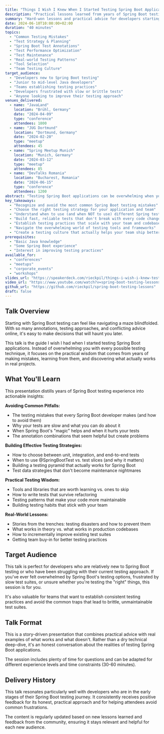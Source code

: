```yaml
---
title: "Things I Wish I Knew When I Started Testing Spring Boot Applications"
description: "Practical lessons learned from years of Spring Boot testing mistakes, wins, and discoveries that will save you time and frustration"
summary: "Hard-won lessons and practical advice for developers starting their Spring Boot testing journey"
date: 2024-06-10T10:00:00+02:00
duration: "40 minutes"
topics:
  - "Common Testing Mistakes"
  - "Test Strategy & Planning"
  - "Spring Boot Test Annotations"
  - "Test Performance Optimization"
  - "Test Maintenance"
  - "Real-world Testing Patterns"
  - "Tool Selection"
  - "Team Testing Culture"
target_audience:
  - "Developers new to Spring Boot testing"
  - "Junior to mid-level Java developers"
  - "Teams establishing testing practices"
  - "Developers frustrated with slow or brittle tests"
  - "Anyone looking to improve their testing approach"
venues_delivered:
  - name: "JavaLand"
    location: "Brühl, Germany"
    date: "2024-04-09"
    type: "conference"
    attendees: 1800
  - name: "JUG Dortmund"
    location: "Dortmund, Germany"
    date: "2024-02-20"
    type: "meetup"
    attendees: 45
  - name: "Spring Meetup Munich"
    location: "Munich, Germany"
    date: "2024-03-12"
    type: "meetup"
    attendees: 85
  - name: "DevTalks Romania"
    location: "Bucharest, Romania"
    date: "2024-06-15"
    type: "conference"
    attendees: 1200
abstract: "Testing Spring Boot applications can be overwhelming when you're starting out. This talk shares the hard-won lessons, common pitfalls, and practical wisdom I've gathered from years of testing Spring Boot applications. Learn from my mistakes so you don't have to make them yourself. We'll cover everything from choosing the right testing approach to avoiding performance traps that can make your test suite unbearably slow."
key_takeaways:
  - "Recognize and avoid the most common Spring Boot testing mistakes"
  - "Choose the right testing strategy for your application and team"
  - "Understand when to use (and when NOT to use) different Spring test annotations"
  - "Build fast, reliable tests that don't break with every code change"
  - "Establish testing practices that scale with your team and codebase"
  - "Navigate the overwhelming world of testing tools and frameworks"
  - "Create a testing culture that actually helps your team ship better software"
prerequisites:
  - "Basic Java knowledge"
  - "Some Spring Boot experience"
  - "Interest in improving testing practices"
available_for:
  - "conferences"
  - "meetups"
  - "corporate_events"
  - "workshops"
slides_url: "https://speakerdeck.com/rieckpil/things-i-wish-i-knew-testing-spring-boot"
video_url: "https://www.youtube.com/watch?v=spring-boot-testing-lessons"
github_url: "https://github.com/rieckpil/spring-boot-testing-lessons"
draft: false
---
```


## Talk Overview

Starting with Spring Boot testing can feel like navigating a maze blindfolded. With so many annotations, testing approaches, and conflicting advice online, it's easy to make decisions that will haunt you later.

This talk is the guide I wish I had when I started testing Spring Boot applications. Instead of overwhelming you with every possible testing technique, it focuses on the practical wisdom that comes from years of making mistakes, learning from them, and discovering what actually works in real projects.

## What You'll Learn

This presentation distills years of Spring Boot testing experience into actionable insights:

**Avoiding Common Pitfalls:**
- The testing mistakes that every Spring Boot developer makes (and how to avoid them)
- Why your tests are slow and what you can do about it
- When Spring Boot's "magic" helps and when it hurts your tests
- The annotation combinations that seem helpful but create problems

**Building Effective Testing Strategies:**
- How to choose between unit, integration, and end-to-end tests
- When to use @SpringBootTest vs. test slices (and why it matters)
- Building a testing pyramid that actually works for Spring Boot
- Test data strategies that don't become maintenance nightmares

**Practical Testing Wisdom:**
- Tools and libraries that are worth learning vs. ones to skip
- How to write tests that survive refactoring
- Testing patterns that make your code more maintainable
- Building testing habits that stick with your team

**Real-World Lessons:**
- Stories from the trenches: testing disasters and how to prevent them
- What works in theory vs. what works in production codebases
- How to incrementally improve existing test suites
- Getting team buy-in for better testing practices

## Target Audience

This talk is perfect for developers who are relatively new to Spring Boot testing or who have been struggling with their current testing approach. If you've ever felt overwhelmed by Spring Boot's testing options, frustrated by slow test suites, or unsure whether you're testing the "right" things, this session is for you.

It's also valuable for teams that want to establish consistent testing practices and avoid the common traps that lead to brittle, unmaintainable test suites.

## Talk Format

This is a story-driven presentation that combines practical advice with real examples of what works and what doesn't. Rather than a dry technical deep-dive, it's an honest conversation about the realities of testing Spring Boot applications.

The session includes plenty of time for questions and can be adapted for different experience levels and time constraints (30-60 minutes).

## Delivery History

This talk resonates particularly well with developers who are in the early stages of their Spring Boot testing journey. It consistently receives positive feedback for its honest, practical approach and for helping attendees avoid common frustrations.

The content is regularly updated based on new lessons learned and feedback from the community, ensuring it stays relevant and helpful for each new audience.